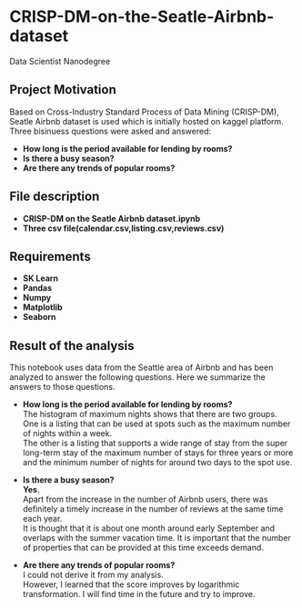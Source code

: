 # CRISP-DM-on-the-Seatle-Airbnb-dataset
Data Scientist Nanodegree
## Project Motivation
Based on Cross-Industry Standard Process of Data Mining (CRISP-DM), Seatle Airbnb dataset is used which is initially hosted on kaggel platform. Three bisinuess questions were asked and answered:
* **How long is the period available for lending by rooms?**  
* **Is there a busy season?**  
* **Are there any trends of popular rooms?**  
## File description
* **CRISP-DM on the Seatle Airbnb dataset.ipynb**
* **Three csv file(calendar.csv,listing.csv,reviews.csv)**
## Requirements
* **SK Learn**
* **Pandas**
* **Numpy**
* **Matplotlib**
* **Seaborn**
## Result of the analysis
This notebook uses data from the Seattle area of Airbnb and has been analyzed to answer the following questions.
Here we summarize the answers to those questions.

* **How long is the period available for lending by rooms?**  
The histogram of maximum nights shows that there are two groups.    
One is a listing that can be used at spots such as the maximum number of nights within a week.  
The other is a listing that supports a wide range of stay from the super long-term stay of the maximum number of stays for three years or more and the minimum number of nights for around two days to the spot use. 


* **Is there a busy season?**   
**Yes**.  
Apart from the increase in the number of Airbnb users, there was definitely a timely increase in the number of reviews at the same time each year.  
It is thought that it is about one month around early September and overlaps with the summer vacation time. It is important that the number of properties that can be provided at this time exceeds demand.


* **Are there any trends of popular rooms?**  
I could not derive it from my analysis.  
However, I learned that the score improves by logarithmic transformation. I will find time in the future and try to improve.
